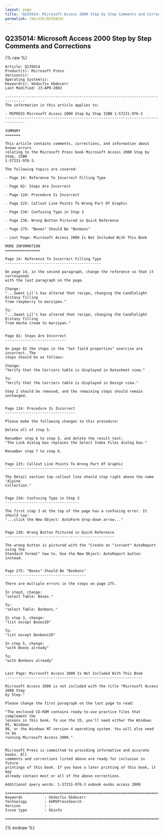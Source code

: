 ```yaml
---
layout: page
title: "Q235014: Microsoft Access 2000 Step by Step Comments and Corrections"
permalink: /kb/235/Q235014/
---
```


## Q235014: Microsoft Access 2000 Step by Step Comments and Corrections

{% raw %}

	Article: Q235014
	Product(s): Microsoft Press
	Version(s): 
	Operating System(s): 
	Keyword(s): kbdocfix kbdocerr
	Last Modified: 23-APR-2002
	
	-------------------------------------------------------------------------------
	The information in this article applies to:
	
	- MSPRESS Microsoft Access 2000 Step by Step ISBN 1-57231-976-3 
	-------------------------------------------------------------------------------
	
	SUMMARY
	=======
	
	This article contains comments, corrections, and information about known errors
	relating to the Microsoft Press book Microsoft Access 2000 Step by Step, ISBN
	1-57231-976-3.
	
	The following topics are covered:
	
	- Page 14: Reference To Incorrect Filling Type
	
	- Page 82: Steps Are Incorrect
	
	- Page 124: Procedure Is Incorrect
	
	- Page 225: Callout Line Points To Wrong Part Of Graphic
	
	- Page 234: Confusing Typo in Step 3
	
	- Page 236: Wrong Button Pictured in Quick Reference
	
	- Page 275: "Boxes" Should Be "Bonbons"
	
	- Last Page: Microsoft Access 2000 Is Not Included With This Book
	
	MORE INFORMATION
	================
	
	Page 14: Reference To Incorrect Filling Type
	--------------------------------------------
	
	On page 14, in the second paragraph, change the reference so that it corresponds
	with the last paragraph on the page.
	
	Change:
	"...Sweet Lil's has altered that recipe, changing the Candlelight Ecstasy filling
	from raspberry to marzipan."
	
	To:
	"...Sweet Lil's has altered that recipe, changing the Candlelight Ecstasy filling
	from mocha cream to marzipan."
	
	
	Page 82: Steps Are Incorrect
	----------------------------
	
	On page 82 the steps in the "Set field properties" exercise are incorrect. The
	steps should be as follows:
	
	Change:
	"Verify that the Carriers table is displayed in Datasheet view."
	
	To:
	"Verify that the Carriers table is displayed in Design view."
	
	Step 2 should be removed, and the remaining steps should remain unchanged.
	
	
	Page 124: Procedure Is Incorrect
	--------------------------------
	
	Please make the following changes to this procedure:
	
	Delete all of step 5.
	
	Renumber step 6 to step 5, and delete the result text:
	"The Link dialog box replaces the Select Index Files dialog box."
	
	Renumber step 7 to step 6.
	
	
	Page 225: Callout Line Points To Wrong Part Of Graphic
	------------------------------------------------------
	
	The Detail section top callout line should stop right above the name "Alpine
	Collection."
	
	
	Page 234: Confusing Typo in Step 3
	----------------------------------
	
	The first step 3 at the top of the page has a confusing error. It should say:
	"...click the New Object: AutoForm drop-down arrow..."
	
	
	Page 236: Wrong Button Pictured in Quick Reference
	--------------------------------------------------
	
	The wrong button is pictured with the "Create an "instant" AutoReport using the
	Standard format" how to. Use the New Object: AutoReport button instead.
	
	
	Page 275: "Boxes" Should Be "Bonbons"
	-------------------------------------
	
	There are multiple errors in the steps on page 275.
	
	In step3, change:
	"select Table: Boxes."
	
	To:
	"select Table: Bonbons."
	
	In step 3, change:
	"list except BoxesID"
	
	To:
	"list except BonbonsID"
	
	In step 5, change:
	"with Boxes already"
	
	To:
	"with Bonbons already"
	
	
	Last Page: Microsoft Access 2000 Is Not Included With This Book
	---------------------------------------------------------------
	
	Microsoft Access 2000 is not included with the title "Microsoft Access 2000 Step
	by Step."
	
	Please change the first paragraph on the last page to read:
	
	"The enclosed CD-ROM contains ready-to-use practice files that complement the
	lessons in this book. To use the CD, you'll need either the Windows 95, Windows
	98, or the Windows NT version 4 operating system. You will also need to be
	running Microsoft Access 2000."
	
	
	Microsoft Press is committed to providing informative and accurate books. All
	comments and corrections listed above are ready for inclusion in future
	printings of this book. If you have a later printing of this book, it may
	already contain most or all of the above corrections.
	
	Additional query words: 1-57231-976-3 eubook eusbs access 2000
	
	======================================================================
	Keywords          : kbdocfix kbdocerr 
	Technology        : kbMSPressSearch
	Version           : :
	Issue type        : kbinfo
	
	=============================================================================
	

{% endraw %}
